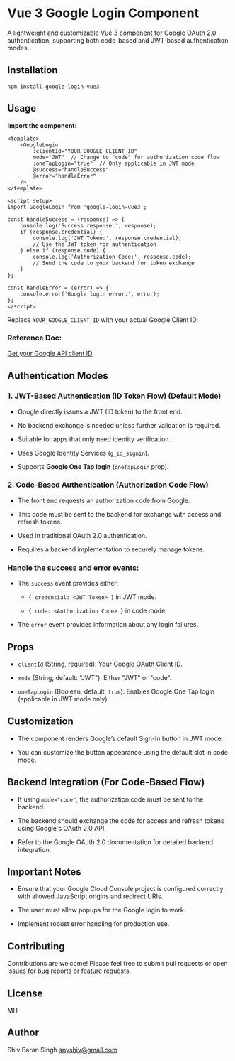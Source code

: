 # Vue 3 Google Login Component

A lightweight and customizable Vue 3 component for Google OAuth 2.0 authentication, supporting both code-based and JWT-based authentication modes.

## Installation

```
npm install google-login-vue3
```

## Usage

**Import the component:**

```
<template>
    <GoogleLogin
        :clientId="YOUR_GOOGLE_CLIENT_ID"
        mode="JWT"  // Change to "code" for authorization code flow
        :oneTapLogin="true"  // Only applicable in JWT mode
        @success="handleSuccess"
        @error="handleError"
    />
</template>

<script setup>
import GoogleLogin from 'google-login-vue3';

const handleSuccess = (response) => {
    console.log('Success response:', response);
    if (response.credential) {
        console.log('JWT Token:', response.credential);
        // Use the JWT token for authentication
    } else if (response.code) {
        console.log('Authorization Code:', response.code);
        // Send the code to your backend for token exchange
    }
};

const handleError = (error) => {
    console.error('Google login error:', error);
};
</script>
```

Replace `YOUR_GOOGLE_CLIENT_ID` with your actual Google Client ID.

### Reference Doc:

[Get your Google API client ID](https://developers.google.com/identity/gsi/web/guides/get-google-api-clientid)

## Authentication Modes

### 1. **JWT-Based Authentication (ID Token Flow)** (Default Mode)

- Google directly issues a JWT (ID token) to the front end.

- No backend exchange is needed unless further validation is required.

- Suitable for apps that only need identity verification.

- Uses Google Identity Services (`g_id_signin`).

- Supports **Google One Tap login** (`oneTapLogin` prop).

### 2. **Code-Based Authentication (Authorization Code Flow)**

- The front end requests an authorization code from Google.

- This code must be sent to the backend for exchange with access and refresh tokens.

- Used in traditional OAuth 2.0 authentication.

- Requires a backend implementation to securely manage tokens.

### Handle the success and error events:

- The `success` event provides either:

  - `{ credential: <JWT Token> }` in JWT mode.

  - `{ code: <Authorization Code> }` in code mode.

- The `error` event provides information about any login failures.

## Props

- `clientId` (String, required): Your Google OAuth Client ID.

- `mode` (String, default: "JWT"): Either "JWT" or "code".

- `oneTapLogin` (Boolean, default: `true`): Enables Google One Tap login (applicable in JWT mode only).

## Customization

- The component renders Google’s default Sign-In button in JWT mode.

- You can customize the button appearance using the default slot in code mode.

## Backend Integration (For Code-Based Flow)

- If using `mode="code"`, the authorization code must be sent to the backend.

- The backend should exchange the code for access and refresh tokens using Google's OAuth 2.0 API.

- Refer to the Google OAuth 2.0 documentation for detailed backend integration.

## Important Notes

- Ensure that your Google Cloud Console project is configured correctly with allowed JavaScript origins and redirect URIs.

- The user must allow popups for the Google login to work.

- Implement robust error handling for production use.

## Contributing

Contributions are welcome! Please feel free to submit pull requests or open issues for bug reports or feature requests.

## License

MIT

## Author

Shiv Baran Singh [spyshiv@gmail.com](mailto:spyshiv@gmail.com)
